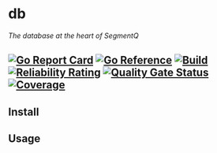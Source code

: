 # db
_The database at the heart of SegmentQ_

[![Go Report Card](https://goreportcard.com/badge/github.com/segmentq/db)](https://goreportcard.com/report/github.com/segmentq/db)
[![Go Reference](https://pkg.go.dev/badge/https/pkg.go.dev/github.com/segmentq/db.svg)](https://pkg.go.dev/https/pkg.go.dev/github.com/segmentq/db)
[![Build](https://github.com/segmentq/db/actions/workflows/build.yml/badge.svg)](https://github.com/segmentq/db/actions/workflows/build.yml)
[![Reliability Rating](https://sonarcloud.io/api/project_badges/measure?project=segmentq_db&metric=reliability_rating)](https://sonarcloud.io/summary/new_code?id=segmentq_db)
[![Quality Gate Status](https://sonarcloud.io/api/project_badges/measure?project=segmentq_db&metric=alert_status)](https://sonarcloud.io/summary/new_code?id=segmentq_db)
[![Coverage](https://sonarcloud.io/api/project_badges/measure?project=segmentq_db&metric=coverage)](https://sonarcloud.io/summary/new_code?id=segmentq_db)
---

## Install

## Usage
